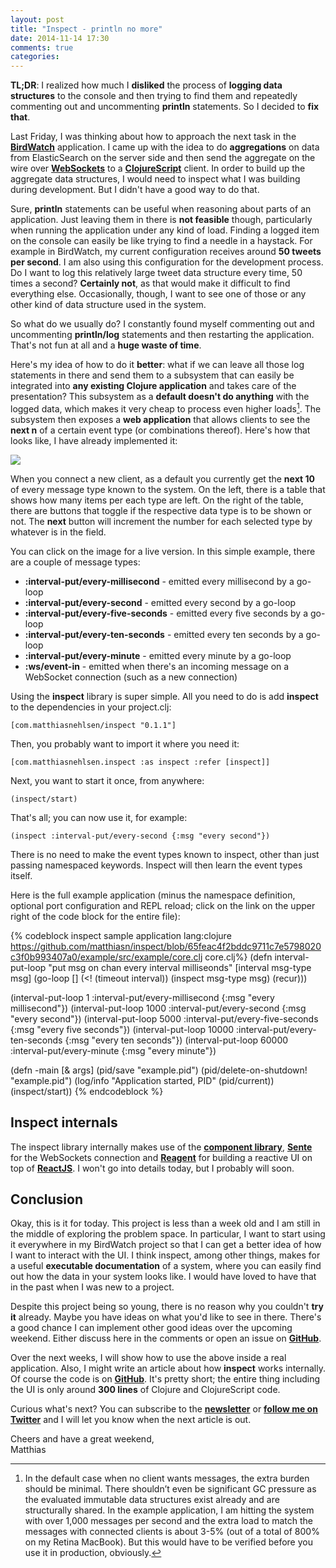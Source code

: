 ```yaml
---
layout: post
title: "Inspect - println no more"
date: 2014-11-14 17:30
comments: true
categories: 
---
```

**TL;DR**: I realized how much I **disliked** the process of **logging data structures** to the console and then trying to find them and repeatedly commenting out and uncommenting **println** statements. So I decided to **fix that**.

<!-- more -->

Last Friday, I was thinking about how to approach the next task in the **[BirdWatch](https://github.com/matthiasn/BirdWatch)** application. I came up with the idea to do **aggregations** on data from ElasticSearch on the server side and then send the aggregate on the wire over **[WebSockets](http://en.wikipedia.org/wiki/WebSocket)** to a **[ClojureScript](https://github.com/clojure/clojurescript)** client. In order to build up the aggregate data structures, I would need to inspect what I was building during development. But I didn't have a good way to do that.

Sure, **println** statements can be useful when reasoning about parts of an application. Just leaving them in there is **not feasible** though, particularly when running the application under any kind of load. Finding a logged item on the console can easily be like trying to find a needle in a haystack. For example in BirdWatch, my current configuration receives around **50 tweets per second**. I am also using this configuration for the development process. Do I want to log this relatively large tweet data structure every time, 50 times a second? **Certainly not**, as that would make it difficult to find everything else. Occasionally, though, I want to see one of those or any other kind of data structure used in the system.

So what do we usually do? I constantly found myself commenting out and uncommenting **println/log** statements and then restarting the application. That's not fun at all and a **huge waste of time**.

Here's my idea of how to do it **better**: what if we can leave all those log statements in there and send them to a subsystem that can easily be integrated into **any existing Clojure application** and takes care of the presentation? This subsystem as a **default doesn't do anything** with the logged data, which makes it very cheap to process even higher loads[^1]. The subsystem then exposes a **web application** that allows clients to see the **next n** of a certain event type (or combinations thereof). Here's how that looks like, I have already implemented it:

<a href="http://inspect.matthiasnehlsen.com" target="_blank"><img src="/images/inspect.jpg" /></a>

When you connect a new client, as a default you currently get the **next 10** of every message type known to the system. On the left, there is a table that shows how many items per each type are left. On the right of the table, there are buttons that toggle if the respective data type is to be shown or not. The **next** button will increment the number for each selected type by whatever is in the field.

You can click on the image for a live version. In this simple example, there are a couple of message types:

* **:interval-put/every-millisecond** - emitted every millisecond by a go-loop
* **:interval-put/every-second** - emitted every second by a go-loop
* **:interval-put/every-five-seconds** - emitted every five seconds by a go-loop
* **:interval-put/every-ten-seconds** - emitted every ten seconds by a go-loop
* **:interval-put/every-minute** - emitted every minute by a go-loop
* **:ws/event-in** - emitted when there's an incoming message on a WebSocket connection (such as a new connection)

Using the **inspect** library is super simple. All you need to do is add **inspect** to the dependencies in your project.clj:

    [com.matthiasnehlsen/inspect "0.1.1"]

Then, you probably want to import it where you need it:

    [com.matthiasnehlsen.inspect :as inspect :refer [inspect]]

Next, you want to start it once, from anywhere:

    (inspect/start)

That's all; you can now use it, for example:

    (inspect :interval-put/every-second {:msg "every second"})

There is no need to make the event types known to inspect, other than just passing namespaced keywords. Inspect will then learn the event types itself.

Here is the full example application (minus the namespace definition, optional port configuration and REPL reload; click on the link on the upper right of the code block for the entire file):

{% codeblock inspect sample application lang:clojure https://github.com/matthiasn/inspect/blob/65feac4f2bddc9711c7e5798020c3f0b993407a0/example/src/example/core.clj core.clj%}
(defn interval-put-loop
  "put msg on chan every interval milliseonds"
  [interval msg-type msg]
  (go-loop [] (<! (timeout interval)) (inspect msg-type msg) (recur)))

(interval-put-loop     1 :interval-put/every-millisecond {:msg "every millisecond"})
(interval-put-loop  1000 :interval-put/every-second {:msg "every second"})
(interval-put-loop  5000 :interval-put/every-five-seconds {:msg "every five seconds"})
(interval-put-loop 10000 :interval-put/every-ten-seconds {:msg "every ten seconds"})
(interval-put-loop 60000 :interval-put/every-minute {:msg "every minute"})

(defn -main [& args]
  (pid/save "example.pid")
  (pid/delete-on-shutdown! "example.pid")
  (log/info "Application started, PID" (pid/current))
  (inspect/start))
{% endcodeblock %}

## Inspect internals
The inspect library internally makes use of the **[component library](https://github.com/stuartsierra/component)**, **[Sente](https://github.com/ptaoussanis/sente)** for the WebSockets connection and **[Reagent](https://github.com/reagent-project/reagent)** for building a reactive UI on top of **[ReactJS](http://facebook.github.io/react/)**. I won't go into details today, but I probably will soon.

## Conclusion
Okay, this is it for today. This project is less than a week old and I am still in the middle of exploring the problem space. In particular, I want to start using it everywhere in my BirdWatch project so that I can get a better idea of how I want to interact with the UI. I think inspect, among other things, makes for a useful **executable documentation** of a system, where you can easily find out how the data in your system looks like. I would have loved to have that in the past when I was new to a project.

Despite this project being so young, there is no reason why you couldn't **try it** already. Maybe you have ideas on what you'd like to see in there. There's a good chance I can implement other good ideas over the upcoming weekend. Either discuss here in the comments or open an issue on **[GitHub](https://github.com/matthiasn/inspect)**.

Over the next weeks, I will show how to use the above inside a real application. Also, I might write an article about how **inspect** works internally. Of course the code is on **[GitHub](https://github.com/matthiasn/inspect)**. It's pretty short; the entire thing including the UI is only around **300 lines** of Clojure and ClojureScript code.

Curious what's next? You can subscribe to the <a href="http://eepurl.com/y0HWv" target="_blank"><strong>newsletter</strong></a> or **[follow me on Twitter](https://twitter.com/matthiasnehlsen)** and I will let you know when the next article is out.

Cheers and have a great weekend,<br>
Matthias

[^1]: In the default case when no client wants messages, the extra burden should be minimal. There shouldn’t even be significant GC pressure as the evaluated immutable data structures exist already and are structurally shared. In the example application, I am hitting the system with over 1,000 messages per second and the extra load to match the messages with connected clients is about 3-5% (out of a total of 800% on my Retina MacBook). But this would have to be verified before you use it in production, obviously.
